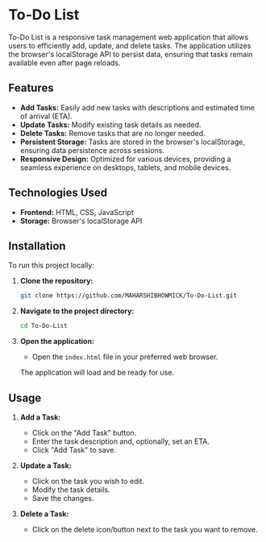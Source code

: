 # To-Do List

To-Do List is a responsive task management web application that allows users to efficiently add, update, and delete tasks. The application utilizes the browser's localStorage API to persist data, ensuring that tasks remain available even after page reloads.

## Features

- **Add Tasks:** Easily add new tasks with descriptions and estimated time of arrival (ETA).
- **Update Tasks:** Modify existing task details as needed.
- **Delete Tasks:** Remove tasks that are no longer needed.
- **Persistent Storage:** Tasks are stored in the browser's localStorage, ensuring data persistence across sessions.
- **Responsive Design:** Optimized for various devices, providing a seamless experience on desktops, tablets, and mobile devices.

## Technologies Used

- **Frontend:** HTML, CSS, JavaScript
- **Storage:** Browser's localStorage API

## Installation

To run this project locally:

1. **Clone the repository:**
   ```bash
   git clone https://github.com/MAHARSHIBHOWMICK/To-Do-List.git
   ```

2. **Navigate to the project directory:**
   ```bash
   cd To-Do-List
   ```

3. **Open the application:**
   - Open the `index.html` file in your preferred web browser.

   The application will load and be ready for use.

## Usage

1. **Add a Task:**
   - Click on the "Add Task" button.
   - Enter the task description and, optionally, set an ETA.
   - Click "Add Task" to save.

2. **Update a Task:**
   - Click on the task you wish to edit.
   - Modify the task details.
   - Save the changes.

3. **Delete a Task:**
   - Click on the delete icon/button next to the task you want to remove.
